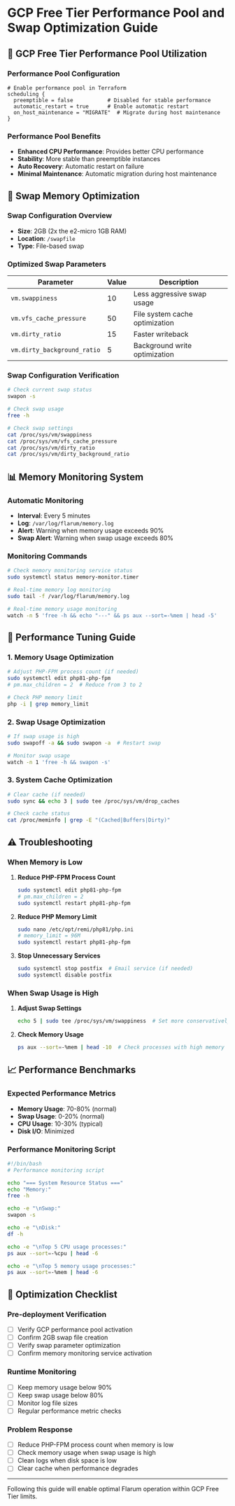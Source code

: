 # GCP Free Tier Performance Pool and Swap Optimization Guide

## 🚀 GCP Free Tier Performance Pool Utilization

### Performance Pool Configuration

```hcl
# Enable performance pool in Terraform
scheduling {
  preemptible = false           # Disabled for stable performance
  automatic_restart = true      # Enable automatic restart
  on_host_maintenance = "MIGRATE"  # Migrate during host maintenance
}
```

### Performance Pool Benefits

- **Enhanced CPU Performance**: Provides better CPU performance
- **Stability**: More stable than preemptible instances
- **Auto Recovery**: Automatic restart on failure
- **Minimal Maintenance**: Automatic migration during host maintenance

## 💾 Swap Memory Optimization

### Swap Configuration Overview

- **Size**: 2GB (2x the e2-micro 1GB RAM)
- **Location**: `/swapfile`
- **Type**: File-based swap

### Optimized Swap Parameters

| Parameter                    | Value | Description                           |
| --------------------------- | ----- | ------------------------------------- |
| `vm.swappiness`             | 10    | Less aggressive swap usage            |
| `vm.vfs_cache_pressure`     | 50    | File system cache optimization        |
| `vm.dirty_ratio`            | 15    | Faster writeback                      |
| `vm.dirty_background_ratio` | 5     | Background write optimization         |

### Swap Configuration Verification

```bash
# Check current swap status
swapon -s

# Check swap usage
free -h

# Check swap settings
cat /proc/sys/vm/swappiness
cat /proc/sys/vm/vfs_cache_pressure
cat /proc/sys/vm/dirty_ratio
cat /proc/sys/vm/dirty_background_ratio
```

## 📊 Memory Monitoring System

### Automatic Monitoring

- **Interval**: Every 5 minutes
- **Log**: `/var/log/flarum/memory.log`
- **Alert**: Warning when memory usage exceeds 90%
- **Swap Alert**: Warning when swap usage exceeds 80%

### Monitoring Commands

```bash
# Check memory monitoring service status
sudo systemctl status memory-monitor.timer

# Real-time memory log monitoring
sudo tail -f /var/log/flarum/memory.log

# Real-time memory usage monitoring
watch -n 5 'free -h && echo "---" && ps aux --sort=-%mem | head -5'
```

## 🔧 Performance Tuning Guide

### 1. Memory Usage Optimization

```bash
# Adjust PHP-FPM process count (if needed)
sudo systemctl edit php81-php-fpm
# pm.max_children = 2  # Reduce from 3 to 2

# Check PHP memory limit
php -i | grep memory_limit
```

### 2. Swap Usage Optimization

```bash
# If swap usage is high
sudo swapoff -a && sudo swapon -a  # Restart swap

# Monitor swap usage
watch -n 1 'free -h && swapon -s'
```

### 3. System Cache Optimization

```bash
# Clear cache (if needed)
sudo sync && echo 3 | sudo tee /proc/sys/vm/drop_caches

# Check cache status
cat /proc/meminfo | grep -E "(Cached|Buffers|Dirty)"
```

## ⚠️ Troubleshooting

### When Memory is Low

1. **Reduce PHP-FPM Process Count**

   ```bash
   sudo systemctl edit php81-php-fpm
   # pm.max_children = 2
   sudo systemctl restart php81-php-fpm
   ```

2. **Reduce PHP Memory Limit**

   ```bash
   sudo nano /etc/opt/remi/php81/php.ini
   # memory_limit = 96M
   sudo systemctl restart php81-php-fpm
   ```

3. **Stop Unnecessary Services**
   ```bash
   sudo systemctl stop postfix  # Email service (if needed)
   sudo systemctl disable postfix
   ```

### When Swap Usage is High

1. **Adjust Swap Settings**

   ```bash
   echo 5 | sudo tee /proc/sys/vm/swappiness  # Set more conservatively
   ```

2. **Check Memory Usage**
   ```bash
   ps aux --sort=-%mem | head -10  # Check processes with high memory usage
   ```

## 📈 Performance Benchmarks

### Expected Performance Metrics

- **Memory Usage**: 70-80% (normal)
- **Swap Usage**: 0-20% (normal)
- **CPU Usage**: 10-30% (typical)
- **Disk I/O**: Minimized

### Performance Monitoring Script

```bash
#!/bin/bash
# Performance monitoring script

echo "=== System Resource Status ==="
echo "Memory:"
free -h

echo -e "\nSwap:"
swapon -s

echo -e "\nDisk:"
df -h

echo -e "\nTop 5 CPU usage processes:"
ps aux --sort=-%cpu | head -6

echo -e "\nTop 5 memory usage processes:"
ps aux --sort=-%mem | head -6
```

## 🎯 Optimization Checklist

### Pre-deployment Verification

- [ ] Verify GCP performance pool activation
- [ ] Confirm 2GB swap file creation
- [ ] Verify swap parameter optimization
- [ ] Confirm memory monitoring service activation

### Runtime Monitoring

- [ ] Keep memory usage below 90%
- [ ] Keep swap usage below 80%
- [ ] Monitor log file sizes
- [ ] Regular performance metric checks

### Problem Response

- [ ] Reduce PHP-FPM process count when memory is low
- [ ] Check memory usage when swap usage is high
- [ ] Clean logs when disk space is low
- [ ] Clear cache when performance degrades

---

Following this guide will enable optimal Flarum operation within GCP Free Tier limits.